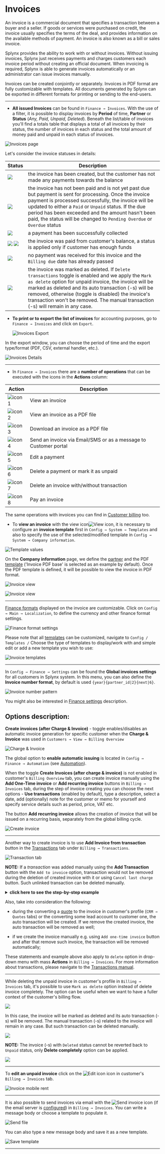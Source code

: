 Invoices
==========

An invoice is a commercial document that specifies a transaction between a buyer and a seller.
If goods or services were purchased on credit, the invoice usually specifies the terms of the deal,
and provides information on the available methods of payment.
An invoice is also known as a bill or sales invoice.

Splynx provides the ability to work with or without invoices.
Without issuing invoices, Splynx just receives payments and charges customers each invoice period without creating an official document. When invoicing is required, Splynx is able to generate invoices automatically or an administrator can issue invoices manually.

Invoices can be created conjointly or separately. Invoices in PDF format are fully customizable with templates.
All documents generated by Splynx can be exported in different formats for printing or sending to the end-users.

---

* **All issued Invoices** can be found in `Finance → Invoices`. With the use of a filter, it is possible to display invoices by **Period** of time, **Partner** or **Status** (*Any, Paid, Unpaid, Deleted*). Beneath the list/table of invoices you'll find a totals table that displays a total of all invoices by their status, the number of invoices in each status and the total amount of money paid and unpaid in each status of invoices.

![Invoices page](invoices_main.png)

Let's consider the invoice statuses in details:

| Status  | Description |
| ------------ | ------------ |
| <icon class="image-icon">![](unpaid.png)</icon> | the invoice has been created, but the customer has not made any payments towards the balance |
| <icon class="image-icon">![](pending.png)</icon> | the invoice has not been paid and is not yet past due but payment is sent for processing. Once the invoice payment is processed successfully, the invoice will be updated to either a `Paid` or `Unpaid` status. If the due period has been exceeded and the amount hasn't been paid, the status will be changed to `Pending Overdue` or `Overdue` status  |
| <icon class="image-icon">![](paid.png)</icon> | a payment has been successfully collected |
| <icon class="image-icon">![](paid.png)</icon> <icon class="image-icon">![](from_account_balance.png)</icon> | the invoice was paid from customer's balance, a status is applied only if customer has enough funds |
| <icon class="image-icon">![](overdue.png)</icon> | no payment was received for this invoice and the `Billing due` date has already passed |
| <icon class="image-icon">![](deleted.png)</icon> | the invoice was marked as deleted. If `Delete transactions` toggle is enabled and we apply the `Mark as delete` option for unpaid invoice, the invoice will be marked as deleted and its auto transaction (-s) will be removed, otherwise (toggle is disabled) the invoice's transaction won't be removed. The manual transaction (-s) will remain in any case. |

* **To print or to export the list of invoices** for accounting purposes, go to `Finance → Invoices` and click on `Export`.

  ![Invoices Export](export_invoices.png)

In the export window, you can choose the period of time and the export type/format (PDF, CSV, external handler, etc.).

![Invoices Details](export_details.png)

---

* In `Finance → Invoices` there are a **number of operations** that can be executed with the icons in the **Actions** column:

| Action  | Description  |
| ------------ | ------------ |
|<icon class="image-icon">![icon1](icon1.png)</icon>  |  View an invoice |
|<icon class="image-icon">![icon2](icon2.png)</icon>   | View an invoice as a PDF file  |
|<icon class="image-icon">![icon3](icon3.png)</icon>   | Download an invoice as a PDF file  |
|<icon class="image-icon">![icon4](icon4.png)</icon>   | Send an invoice via Email/SMS or as a message to Customer portal |
|<icon class="image-icon">![icon5](icon5.png)</icon>   | Edit a payment  |
|<icon class="image-icon">![icon6](icon6.png)</icon>   | Delete a payment or mark it as unpaid  |
|<icon class="image-icon">![icon7](icon7.png)</icon>   | Delete an invoice with/without transaction |
|<icon class="image-icon">![icon8](icon8.png)</icon>   |Pay an invoice|

The same operations with invoices you can find in [Customer billing](customer_management/customer_billing/customer_billing.md) too.

* To **view an invoice** with the view icon<icon class="image-icon">![View icon](icon2.png)</icon>, it is necessary to configure an **invoice template** first in `Config → System → Templates` and also to specify the use of the selected/modified template in `Config → System → Company information`.

![Template values](template_values.png)

On the **Company information** page, we define the [partner](administration/main/partners/partners.md) and the PDF [template](configuration/system/templates/templates.md) ('Invoice PDF base' is selected as an example by default).
Once the PDF template is defined, it will be possible to view the invoice in PDF format.

![Invoice view](invoice_view.jpg)

![Invoice view](invoice_view.png)

---

[Finance formats](configuration/main_configuration/localization/localization.md) displayed on the invoice are customizable. Click on `Config → Main → Localization`,  to define the currency and other finance format settings.

![Finance format settings](finance_format_setting.png)

Please note that all [templates](configuration/system/templates/templates.md) can be customized, navigate to `Config / Templates /` Choose the type of templates to display/work with and simple edit or add a new template you wish to use:

![Invoice templates](templates.png)

---

In `Config → Finance → Settings` can be found the **Global invoices settings** for all customers in Splynx system. In this menu, you can also define the **Invoice number format**, by default is used `{year}{partner_id|2}{next|6}`.

![Invoice number pattern](invoice_number_pattern.png)

You might also be interested in [Finance settings](configuration/finance/finance_settings/finance_settings.md) description.

## Options description:

**Create invoices (after Charge & Invoice)** - toggle enables/disables an automatic invoice generation for specific customer when the **Charge & Invoice** was used in `Customers → View → Billing Overview`

![Charge & Invoice](charge&invoice.png)

The global option to **enable automatic issuing** is located in `Config → Finance → Automation` (see [Automation](configuration/finance/automation/automation.md)).

 When the toggle **Create Invoices (after charge & invoice)** is not enabled in customer's `Billing Overview` tab, you can create invoice manually using the **Add One-Time invoice** or **Add recurring invoice** buttons in `Billing → Invoices` tab, during the step of invoice creating you can choose the next options - **Use transactions** (enabled by default), type a description, select a date, add (optionally) note for the customer or memo for yourself and specify service details such as period, price, VAT etc.

The button **Add recurring invoice** allows the creation of invoice that will be issued on a recurring basis, separately from the global billing cycle.

![Create invoice](create_invoice.png)

---

Another way to create invoice is to use **Add Invoice from transaction** button in the [Transactions](finance/transactions/transactions.md) tab under `Billing → Transactions`.

![Transaction tab](add_invoice_from_transaction.png)


**NOTE:** If a *transaction* was added manually using the **Add Transaction** button with the `Add to invoice` option, transaction would not be removed during the deletion of created invoice with it or using `Cancel last charge` button. Such unlinked transaction can be deleted manually.

<details>
<summary><b>click here to see the step-by-step example</b></summary>
<p markdown="1">

So, if the invoice includes at least one manual transaction and we are going to remove this invoice, such transaction can be remove only manually. Let's check it:

**STEP 1**

Create a transaction with the `Add to invoice` option:

![](img1.png)

![](img2.png)

**STEP 2**

Add some service to customer, e.g. Internet service

![](img3.png)

**STEP 3**

In `Billing → Billing Overview` press **Charge & Invoice** button to charge the customer

![](img4.png)

**STEP 4**

Double check if the manual transaction has been added to newly created invoice

![](img5.png)

![](img6.png)

**STEP 5**

Delete the invoice completely using <icon class="image-icon">![icon7](icon7.png)</icon> icon in `Billing → Invoices` tab. Or press `Cancel last charge` button in `Billing → Billing Overview` tab. The current invoice includes the auto (charge for service - step 3) and manual transactions (it was added manually in step 1).

![](img7.png)

The next warning message will be shown:

![](img7del_inv.png)

![](img7.1.png)

If the invoice includes only manual transaction (-s), e.g. invoice was created via **Add Invoice from Transactions** button, the warning message will be the next:

![](warning_msg1.png)

**STEP 6**

Check if the manual transaction is present in `Billing → Transactions`. Mind, that it can be removed manually.

![](img9.png)

</p>
</details>


Also, take into consideration the following:

- during the converting a [quote](crm/quotes/quotes.md) to the invoice in customer's profile (`CRM → Quotes` tabs) or the converting some lead account to customer one, the auto transaction will be created. If we remove the created invoice, the auto transaction will be removed as well;

- if we create the invoice manually e.g. using `Add one-time invoice` button and after that remove such invoice, the transaction will be removed automatically;

These statements and example above also apply to `delete` option in drop-down menu with mass **Actions** in `Billing → Invoices`. For more information about transactions, please navigate to the [Transactions manual](finance/transactions/transactions.md).


---

While deleting the unpaid invoice in customer's profile in `Billing → Invoices` tab, it's possible to use `Mark as delete` option instead of delete invoice completely. The option can be useful when we want to have a fuller context of the customer's billing flow.

![](mark_as_deleted.png)

In this case, the invoice will be marked as deleted and its auto transaction (-s) will be removed. The manual transaction (-s) related to the invoice will remain in any case. But such transaction can be deleted manually.

![](mark_as_deleted1.png)

**NOTE:** The invoice (-s) with `Deleted` status cannot be reverted back to `Unpaid` status, only **Delete completely** option can be applied.

![](mark_as_deleted2.png)

---

To **edit an unpaid invoice** click on the <icon class="image-icon">![Edit icon](editinvoice.png)</icon> icon in customer's `Billing → Invoices` tab.

![Invoice mobile rent](edit_invoice.png)

---

It is also possible to send invoices via email with the <icon class="image-icon">![Send invoice](icon4.png)</icon> icon (if the email server is [configured](configuration/main_configuration/email_config/email_config.md)) in `Billing → Invoices`.
You can write a message body or choose a template to populate it.

![Send file](send_file.png)

You can also type a new message body and save it as a new template.

![Save template](save_template.png)

---
